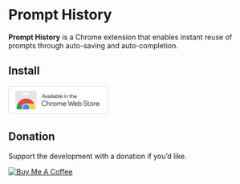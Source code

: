 # Prompt History

**Prompt History** is a Chrome extension that enables instant reuse of prompts through auto-saving and auto-completion.

## Install
<a href="https://chromewebstore.google.com/detail/nfdmafefekbbiahffhaodbdlikficnah?utm_source=github" title="open chrome webstore">
  <img src="https://github.com/ujiro99/optimize-ab-selector/blob/master/docs/assets/chrome-webstore-small.png?raw=true" alt="chrome webstore" width="200">
</a>

## Donation

Support the development with a donation if you’d like.

<a href="https://www.buymeacoffee.com/yujiro.takeda" target="_blank"><img src="https://cdn.buymeacoffee.com/buttons/v2/default-blue.png" alt="Buy Me A Coffee" style="height: 60px !important;width: 217px !important;" ></a>
